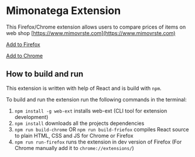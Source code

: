 # Mimonatega Extension

This Firefox/Chrome extension allows users to compare prices of items on web shop [https://www.mimovrste.com](https://www.mimovrste.com)

[Add to Firefox](https://addons.mozilla.org/en-US/firefox/addon/mimonatega-td-fl/?utm_source=addons.mozilla.org&utm_medium=referral&utm_content=search)

[Add to Chrome](https://github.com/ExidCuter/mimonatega-ext/blob/main/CHROME_README.md)

## How to build and run

This extension is written with help of React and is build with `npm`.

To build and run the extension run the following commands in the terminal:
1. `npm install -g web-ext` installs web-ext (CLI tool for extension development)
2. `npm install` downloads all the projects dependencies
3. `npm run build-chrome` OR `npm run build-friefox` compiles React source to plain HTML, CSS and JS for Chrome or Firefox
4. `npm run run-firefox` runs the extension in dev version of Firefox (For Chrome manually add it to `chrome://extensions/`)

